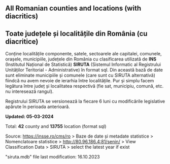 ## All Romanian counties and locations (with diacritics)
## Toate județele și localitățile din România (cu diacritice)

Conține localitățile componente, satele, sectoarele ale capitalei, comunele, orașele, municipiile, județele din România cu clasificarea utilizată de **INS** (Institutul Național de Statistică) **SIRUTA** (Sistemul Informatic al Registrului Unităților Teritorial - Administrative) în format sql. Din această bază de date sunt eliminate municipiile și comunele (care sunt cu SIRUTA alternativă) fiindcă nu avem nevoie de ierarhia între localitățile. Pur și simplu facem legătura între județ și localitatea respectivă (fie sat, municipiu, comună, etc. nu interesează rangul).

Registrului SIRUTA se versionează la fiecare 6 luni cu modificările legislative apărute în perioada anterioară.


**Updated: 05-03-2024**

Total: **42** county and **13755** location (format sql)

Source:
https://insse.ro/cms/ro > Baze de date și metadate statistice > Nomenclatoare statistice > http://80.96.186.4:81/senin/ > View Classification Data > SIRUTA > select the latest year if exist

"siruta.mdb" file last modification: 16.10.2023

